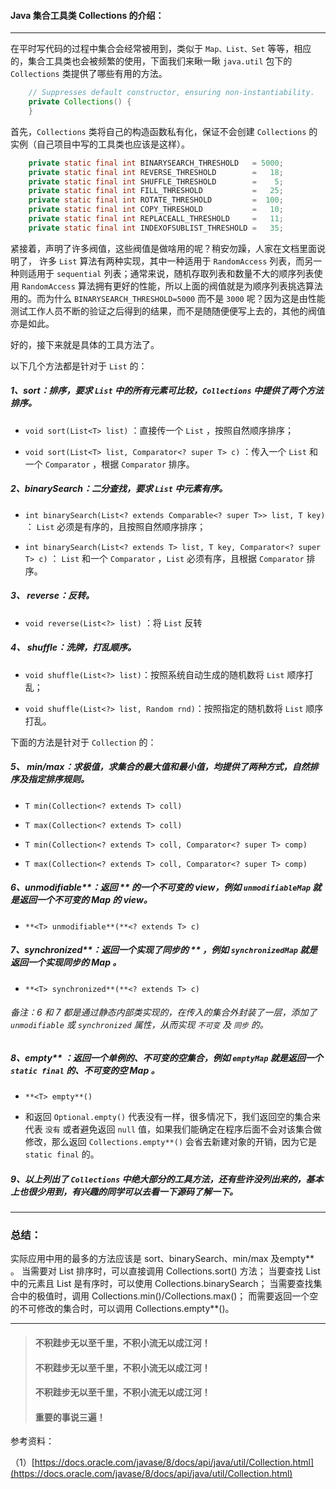 #### Java 集合工具类 Collections 的介绍：

---

在平时写代码的过程中集合会经常被用到，类似于 `Map、List、Set` 等等，相应的，集合工具类也会被频繁的使用，下面我们来瞅一瞅 `java.util` 包下的 `Collections` 类提供了哪些有用的方法。

```java
    // Suppresses default constructor, ensuring non-instantiability.
    private Collections() {
    }
```

首先，`Collections` 类将自己的构造函数私有化，保证不会创建 `Collections` 的实例（自己项目中写的工具类也应该是这样）。

```java
    private static final int BINARYSEARCH_THRESHOLD   = 5000;
    private static final int REVERSE_THRESHOLD        =   18;
    private static final int SHUFFLE_THRESHOLD        =    5;
    private static final int FILL_THRESHOLD           =   25;
    private static final int ROTATE_THRESHOLD         =  100;
    private static final int COPY_THRESHOLD           =   10;
    private static final int REPLACEALL_THRESHOLD     =   11;
    private static final int INDEXOFSUBLIST_THRESHOLD =   35;
```

紧接着，声明了许多阀值，这些阀值是做啥用的呢？稍安勿躁，人家在文档里面说明了， 许多 `List` 算法有两种实现，其中一种适用于 `RandomAccess` 列表，而另一种则适用于 `sequential` 列表；通常来说，随机存取列表和数量不大的顺序列表使用 `RandomAccess` 算法拥有更好的性能，所以上面的阀值就是为顺序列表挑选算法用的。而为什么 `BINARYSEARCH_THRESHOLD=5000` 而不是 `3000` 呢？因为这是由性能测试工作人员不断的验证之后得到的结果，而不是随随便便写上去的，其他的阀值亦是如此。

好的，接下来就是具体的工具方法了。

以下几个方法都是针对于 `List` 的：

##### 1、sort：排序，要求 `List` 中的所有元素可比较，`Collections` 中提供了两个方法排序。

- `void sort(List<T> list)` ：直接传一个 `List` ，按照自然顺序排序；

- `void sort(List<T> list, Comparator<? super T> c)` ：传入一个 `List` 和一个 `Comparator` ，根据 `Comparator` 排序。

##### 2、binarySearch：二分查找，要求 `List` 中元素有序。

- `int binarySearch(List<? extends Comparable<? super T>> list, T key)` ： `List` 必须是有序的，且按照自然顺序排序；

- `int binarySearch(List<? extends T> list, T key, Comparator<? super T> c)` ： `List` 和一个 `Comparator` ，`List` 必须有序，且根据 `Comparator` 排序。

##### 3、 reverse：反转。

- `void reverse(List<?> list)` ：将 `List` 反转

##### 4、 shuffle：洗牌，打乱顺序。

- `void shuffle(List<?> list)`：按照系统自动生成的随机数将 `List` 顺序打乱；

- `void shuffle(List<?> list, Random rnd)`：按照指定的随机数将 `List` 顺序打乱。

下面的方法是针对于 `Collection` 的：

##### 5、 min/max：求极值，求集合的最大值和最小值，均提供了两种方式，自然排序及指定排序规则。

- `T min(Collection<? extends T> coll)`

- `T max(Collection<? extends T> coll)`

- `T min(Collection<? extends T> coll, Comparator<? super T> comp)`

- `T max(Collection<? extends T> coll, Comparator<? super T> comp)`

##### 6、unmodifiable**：返回 ** 的一个不可变的 view，例如 `unmodifiableMap` 就是返回一个不可变的 Map 的 view。

- `**<T> unmodifiable**(**<? extends T> c)`

##### 7、synchronized**：返回一个实现了同步的 ** ，例如 `synchronizedMap` 就是返回一个实现同步的 Map 。

- `**<T> synchronized**(**<? extends T> c)`

###### 备注：6 和 7 都是通过静态内部类实现的，在传入的集合外封装了一层，添加了 `unmodifiable` 或 `synchronized` 属性，从而实现 `不可变` 及 `同步` 的。

##### 8、empty** ：返回一个单例的、不可变的空集合，例如 `emptyMap` 就是返回一个 `static final` 的、不可变的空 Map 。

- `**<T> empty**()`

- 和返回 `Optional.empty()` 代表没有一样，很多情况下，我们返回空的集合来代表 `没有` 或者避免返回 `null` 值，如果我们能确定在程序后面不会对该集合做修改，那么返回 `Collections.empty**()` 会省去新建对象的开销，因为它是 `static final` 的。

##### 9、以上列出了 `Collections` 中绝大部分的工具方法，还有些许没列出来的，基本上也很少用到，有兴趣的同学可以去看一下源码了解一下。

---

### 总结：

实际应用中用的最多的方法应该是 sort、binarySearch、min/max 及empty** 。 
当需要对 List 排序时，可以直接调用 Collections.sort() 方法；
当要查找 List 中的元素且 List 是有序时，可以使用 Collections.binarySearch；
当需要查找集合中的极值时，调用 Collections.min()/Collections.max()；
而需要返回一个空的不可修改的集合时，可以调用 Collections.empty**()。

---

> #### 不积跬步无以至千里，不积小流无以成江河！
> #### 不积跬步无以至千里，不积小流无以成江河！
> #### 不积跬步无以至千里，不积小流无以成江河！
> #### 重要的事说三遍！

参考资料：

（1）[https://docs.oracle.com/javase/8/docs/api/java/util/Collection.html](https://docs.oracle.com/javase/8/docs/api/java/util/Collection.html)